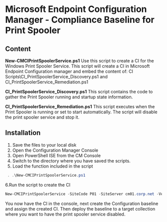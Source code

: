 # Microsoft Endpoint Configuration Manager - Compliance Baseline for Print Spooler

## Content

**New-CMCIPrintSpoolerService.ps1**
Use this script to create a CI for the Windows Print Spooler Service. This script will create a CI in Microsoft Endpoint Configuration manager and embed the content of:
CI Scripts\CI_PrintSpoolerService_Discovery.ps1 and CI_PrintSpoolerService_Remediation.ps1

**CI_PrintSpoolerService_Discovery.ps1**
This script contains the code to gather the Print Spooler running and startup state information.

**CI_PrintSpoolerService_Remediation.ps1**
This script executes when the Print Spooler is running or set to start automatically. The script will disable the print spooler service and stop it. 

## Installation

1. Save the files to your local disk
2. Open the Configuration Manager Console
3. Open PowerShell ISE from the CM Console
4. Switch to the directory where you have saved the scripts. 
5. Load the function included in the script

```PowerShell
 . .\New-CMCIPrintSpoolerService.ps1 
```

6.Run the script to create the CI

```PowerShell
New-CMCIPrintSpoolerService -SiteCode P01 -SiteServer cm01.corp.net -Verbose
```

You now have the CI in the console, next create the Configuration baseline and assign the created CI. Then deploy the baseline to a target collection where you want to have the print spooler service disabled.
